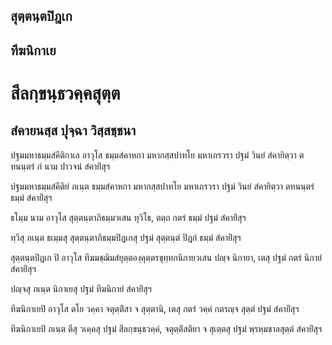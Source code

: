 <h2>สุตฺตนฺตปิฎเก</h2>
<h2>ทีฆนิกาเย</h2>
<h1>สีลกฺขนฺธวคฺคสุตฺต</h1>
<h2>สํคายนสฺส ปุจฺฉา วิสฺสชฺชนา</h2>
<p> ปฐมมหาธมฺมสํคีติกาเล  อาวุโส ธมฺมสํคาหกา มหากสฺสปาทโย มหาเถรวรา ปฐมํ วินยํ สํคายิตฺวา ตทนนฺตรํ กํ นาม ปาวจนํ สํคายิํสุฯ</p>


<p> ปฐมมหาธมฺมสํคีติยํ ภเนฺต ธมฺมสํคาหกา มหากสฺสปาทโย มหาเถรวรา ปฐมํ วินยํ สํคายิตฺวา ตทนนฺตรํ ธมฺมํ สํคายิํสุฯ</p>


<p> ธโมฺม  นาม อาวุโส สุตฺตนฺตาภิธมฺมวเสน ทุวิโธ, ตตฺถ กตรํ ธมฺมํ ปฐมํ สํคายิํสุฯ</p>


<p> ทฺวีสุ ภเนฺต ธเมฺมสุ สุตฺตนฺตาภิธมฺมปิฎเกสุ ปฐมํ สุตฺตนฺตํ ปิฎกํ ธมฺมํ สํคายิํสุฯ</p>


<p> สุตฺตนฺตปิฎเก ปิ อาวุโส ทีฆมชฺฌิมสํยุตฺตองฺคุตฺตรขุทฺทกนิกายวเสน ปญฺจ นิกายา, เตสุ ปฐมํ กตรํ นิกายํ สํคายิํสุฯ</p>


<p> ปญฺจสุ ภเนฺต นิกาเยสุ ปฐมํ ทีฆนิกายํ สํคายิํสุฯ</p>


<p> ทีฆนิกาเยปิ อาวุโส ตโย วคฺคา จตุตฺติํสา จ สุตฺตานิ, เตสุ กตรํ วคฺคํ กตรญฺจ สุตฺตํ ปฐมํ สํคายิํสุฯ</p>


<p> ทีฆนิกาเยปิ ภเนฺต ตีสุ วเคฺคสุ ปฐมํ สีลกฺขนฺธวคฺคํ, จตุตฺติํสติยา จ สุเตฺตสุ ปฐมํ พฺรหฺมชาลสุตฺตํ สํคายิํสุฯ</p>





